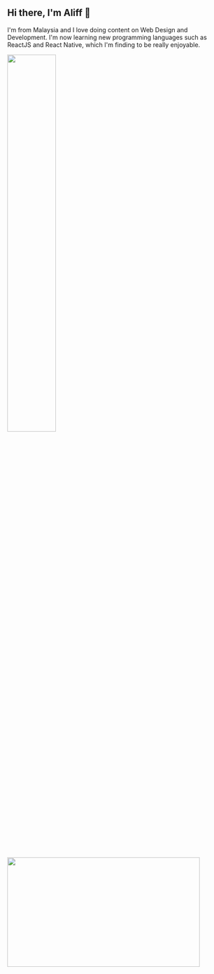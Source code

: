 ## Hi there, I'm Aliff 👋

I'm from Malaysia and I love doing content on Web Design and Development. I'm now learning new programming languages such as ReactJS and React Native, which I'm finding to be really enjoyable.


<img align="left" width="47%" src="https://github-readme-stats.vercel.app/api?username=aliffazfar&count_private=true&show_icons=true&theme=dark" />
<img align="left"  height="250px" width="440px" src="https://github-readme-stats.vercel.app/api/top-langs/?username=aliffazfar&langs_count=8&layout=compact&theme=dark" />



